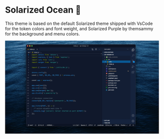 # Solarized Ocean 🌊

This theme is based on the default Solarized theme shipped with VsCode for the token colors and font weight, and Solarized Purple by themsammy for the background and menu colors.

![screenshot-javascript](./screenshots/solarized-ocean.jpg)
